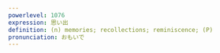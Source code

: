 ```yaml
---
powerlevel: 1076
expression: 思い出
definition: (n) memories; recollections; reminiscence; (P)
pronunciation: おもいで
---
```

